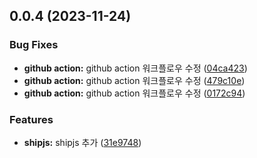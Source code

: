 ## 0.0.4 (2023-11-24)


### Bug Fixes

* **github action:** github action 워크플로우 수정 ([04ca423](https://github.com/gong-yeongbin/npm-registry-test/commit/04ca4239d76f28f088c8aaa3897820d9fafb3591))
* **github action:** github action 워크플로우 수정 ([479c10e](https://github.com/gong-yeongbin/npm-registry-test/commit/479c10ef2f7657ab35733195eae6fb01da42e868))
* **github action:** github action 워크플로우 수정 ([0172c94](https://github.com/gong-yeongbin/npm-registry-test/commit/0172c948f505286d6f936847628779aa776bdc1f))


### Features

* **shipjs:** shipjs 추가 ([31e9748](https://github.com/gong-yeongbin/npm-registry-test/commit/31e974856aa31ed39ed8060ddba5cba0f604bbc5))



